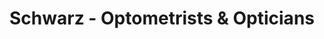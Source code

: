 ---
title: "Schwarz - Optometrists & Opticians"
url: /wrexham/schwarz-optometrists-und-opticians/
shop: Optiker
---